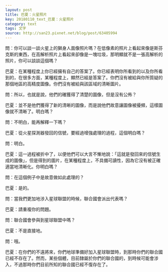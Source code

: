 ```yaml
---
layout: post
title: 巴夏：火星照片
key: 20180110_text_巴夏：火星照片
category: text
tags: 文字
source: http://san23.pixnet.net/blog/post/63405994
---
```



問：你可以談一談火星上的獅身人面像照片嗎？在低像素的照片上看起來像是斯芬克斯的東西，在高解析照片上看起來卻像是一塊垃圾，那明顯就不是一張高解析的照片，你可以談談這個嗎？

巴夏：在某種程度上你已經擁有自己的答案了。你已經表明你所看到的以及你所看到的，在很多方面，某種程度上，顯然已經是答案了。你們沒有被給與你所質疑的那個地區的高精度圖像。你們沒有被給與該區域的清晰圖片。

問：所以，也就是說，他們的確獲得了清楚的圖像，但是沒有公佈？

巴夏：並不是他們獲得了新的清晰的圖像，而是說他們故意讓圖像被擾頻，這樣圖像就不清晰了。明白嗎？

問：不明白，能再解釋一下嗎？

巴夏：從火星探測器發回的信號，要經過增強處理的過程，這個明白嗎？

問：明白。

巴夏：這一過程被折中了，以便他們可以大言不慚地說：「這就是發回來的信號生成的圖像」，但是得到的圖片，在某種程度上，不具備可讀性，因為它沒有被正確適當地清晰化。你明白嗎？

問：在這個例子中是故意做如此處理的？

巴夏：是的。

問：當我們更加地涉入星球聯盟的時候，聯合國會派出代表嗎？

巴夏：請重複你的問題。

問：聯合國會參與到星球聯盟中嗎？

巴夏：不是直接地。

問：哦。

巴夏：在你們的不遠將來，你們地球準備好加入星球聯盟時，到那時你們的聯合國已經不存在了。然而，某些個體，目前隸屬於你們的聯合國的，到時候可能會涉入，不過那時你們目前所知的聯合國已經不復存在了。
